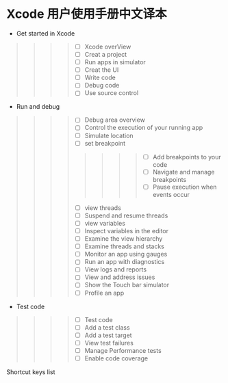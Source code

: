 # Xcode 用户使用手册中文译本
* Get started in Xcode
>>>> - [ ] Xcode overView
>>>> - [ ] Creat a project
>>>> - [ ] Run apps in simulator
>>>> - [ ] Creat the UI
>>>> - [ ] Write code
>>>> - [ ] Debug code
>>>> - [ ] Use source control

* Run and debug
>>>> - [ ] Debug area overview
>>>> - [ ] Control the execution of your running app
>>>> - [ ] Simulate location
>>>> - [ ] set breakpoint
>>>>>>>> - [ ] Add breakpoints to your code
>>>>>>>> - [ ] Navigate and manage breakpoints
>>>>>>>> - [ ] Pause execution when events occur
>>>> - [ ] view threads
>>>> - [ ] Suspend and resume threads
>>>> - [ ] view variables
>>>> - [ ] Inspect variables in the editor
>>>> - [ ] Examine the view hierarchy
>>>> - [ ] Examine threads and stacks
>>>> - [ ] Monitor an app using gauges
>>>> - [ ] Run an app with diagnostics
>>>> - [ ] View logs and reports
>>>> - [ ] View and address issues
>>>> - [ ] Show the Touch bar simulator
>>>> - [ ] Profile an app

* Test code
>>>> - [ ] Test code
>>>> - [ ] Add a test class
>>>> - [ ] Add a test target
>>>> - [ ] View test failures
>>>> - [ ] Manage Performance tests
>>>> - [ ] Enable code coverage






Shortcut keys list
